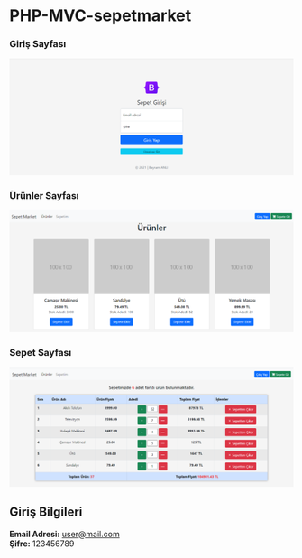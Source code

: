 # PHP-MVC-sepetmarket

### Giriş Sayfası
![login page](https://github.com/bayramanli/PHP-MVC-sepetmarket/blob/master/resimler/login-page.PNG)

### Ürünler Sayfası
![product page](https://github.com/bayramanli/PHP-MVC-sepetmarket/blob/master/resimler/product-page.PNG)

### Sepet Sayfası
![basket page](https://github.com/bayramanli/PHP-MVC-sepetmarket/blob/master/resimler/basket-page.PNG)

## Giriş Bilgileri
**Email Adresi:** user@mail.com
<br/>
**Şifre:** 123456789
